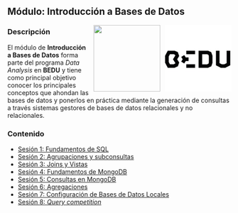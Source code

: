 ## Módulo: Introducción a Bases de Datos

<img src="imagenes/bedu.jpg" align="right" height="150" width="150">

<img src="https://cdn.dribbble.com/users/776867/screenshots/6179644/mongogooo.gif" align="right" height="150" width="150" hspace="10">

### Descripción

El módulo de __Introducción a Bases de Datos__ forma parte del programa *Data Analysis* en __BEDU__ y tiene como principal objetivo conocer los principales conceptos que ahondan las bases de datos y ponerlos en práctica mediante la generación de consultas a través sistemas gestores de bases de datos relacionales y no relacionales.						

 ### Contenido
 
 - [Sesión 1: Fundamentos de SQL](Sesion-01/Readme.md) 
 - [Sesión 2: Agrupaciones y subconsultas](Sesion-02/Readme.md) 
 - [Sesión 3: Joins y Vistas](Sesion-03/Readme.md) 
 - [Sesión 4: Fundamentos de MongoDB](Sesion-04/Readme.md) 
 - [Sesión 5: Consultas en MongoDB](Sesion-05/Readme.md) 
 - [Sesión 6: Agregaciones](Sesion-06/Readme.md) 
 - [Sesión 7: Configuración de Bases de Datos Locales](Sesion-07/Readme.md) 
 - [Sesión 8: *Query competition*](Sesion-08/Readme.md)
